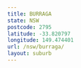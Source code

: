 ```yaml
---
title: BURRAGA
state: NSW
postcode: 2795
latitude: -33.820797
longitude: 149.474401
url: /nsw/burraga/
layout: suburb
---
```

